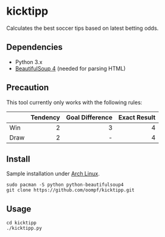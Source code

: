 # kicktipp
Calculates the best soccer tips based on latest betting odds.

## Dependencies
* Python 3.x
* [BeautifulSoup 4](https://pypi.python.org/pypi/beautifulsoup4/) (needed for parsing HTML)

## Precaution
This tool currently only works with the following rules:

|      | Tendency | Goal Difference | Exact Result |
| ---- | -------: | --------------: | -----------: |
| Win  | 2        | 3               | 4            |
| Draw | 2        | -               | 4            |

## Install
Sample installation under [Arch Linux](https://www.archlinux.org/).
```
sudo pacman -S python python-beautifulsoup4
git clone https://github.com/oompf/kicktipp.git
```

## Usage
```
cd kicktipp
./kicktipp.py
```
